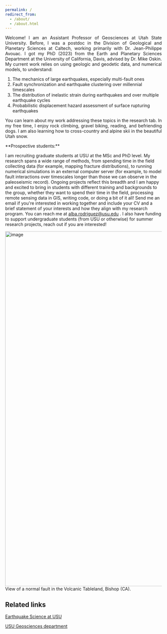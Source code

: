 ```yaml
---
permalink: /
redirect_from: 
  - /about/
  - /about.html
---
```


<p align="justify">
Welcome! I am an Assistant Professor of Geosciences at Utah State University. Before, I was a postdoc in the Division of Geological and Planetary Sciences at Caltech, working primarily with Dr. Jean-Philippe Avouac. I got my PhD (2023) from the Earth and Planetary Sciences Department at the University of California, Davis, advised by Dr. Mike Oskin. My current work relies on using geologic and geodetic data, and numerical models, to understand:
</p>

1. The mechanics of large earthquakes, especially multi-fault ones
2. Fault synchronization and earthquake clustering over millennial timescales
3. The distribution of inelastic strain during earthquakes and over multiple earthquake cycles
4. Probabilistic displacement hazard assessment of surface rupturing earthquakes


<p align="justify">
You can learn about my work addressing these topics in the research tab. In my free time, I enjoy rock climbing, gravel biking, reading, and befriending dogs. I am also learning how to cross-country and alpine skii in the beautiful Utah snow.
</p>

<p align="justify">
**Prospective students:**
  
I am recruiting graduate students at USU at the MSc and PhD level. My research spans a wide range of methods, from spending time in the field collecting data (for example, mapping fracture distributions), to running numerical simulations in an external computer server (for example, to model fault interactions over timescales longer than those we can observe in the paleoseismic record). Ongoing projects reflect this breadth and I am happy and excited to bring in students with different training and backgrounds to the group, whether they want to spend their time in the field, processing remote sensing data in GIS, writing code, or doing a bit of it all! Send me an email if you're interested in working together and include your CV and a brief statement of your interests and how they align with my research program. You can reach me at alba.rodriguez@usu.edu . I also have funding to support undergraduate students (from USU or otherwise) for summer research projects, reach out if you are interested! 
</p>

<img width="1141" alt="image" src="https://github.com/absrp/albamrodriguez.github.io/assets/52015046/84a62990-196b-4156-9be6-10dce4c3f664">
View of a normal fault in the Volcanic Tableland, Bishop (CA).

## Related links

[Earthquake Science at USU](https://www.usu.edu/geo/earthquake-science)

[USU Geosciences department](https://www.usu.edu/geo/)
